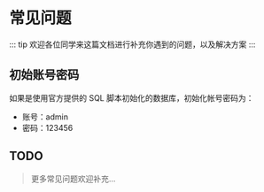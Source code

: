 # 常见问题

::: tip
欢迎各位同学来这篇文档进行补充你遇到的问题，以及解决方案
:::

## 初始账号密码

如果是使用官方提供的 SQL 脚本初始化的数据库，初始化帐号密码为：

* 账号：admin
* 密码：123456

## TODO

> 更多常见问题欢迎补充...
